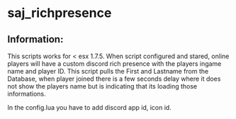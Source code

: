 # saj_richpresence

## Information:
This scripts works for < esx 1.7.5. When script configured and stared, online players will have a custom discord rich presence with the players ingame name and player ID.
This script pulls the First and Lastname from the Database, when player joined there is a few seconds delay where it does not show the players name but is indicating that its loading those informations.

In the config.lua you have to add discord app id, icon id.
